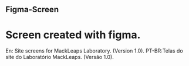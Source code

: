 ## Figma-Screen
# Screen created with figma.
En: Site screens for MackLeaps Laboratory. (Version 1.0).
PT-BR:Telas do site do Laboratório MackLeaps. (Versão 1.0).
